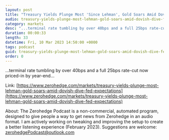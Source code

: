 ```yaml
---
layout: post
title: "Treasury Yields Plunge Most 'Since Lehman', Gold Soars Amid Dovish-Dive In Fed Expectations"
audio: treasury-yields-plunge-most-lehman-gold-soars-amid-dovish-dive-fed-expectations-0
category: markets
desc: "...terminal rate tumbling by over 40bps and a full 25bps rate-cut now priced-in by year-end..."
duration: 00:00:33
length: 33
datetime: Fri, 10 Mar 2023 14:50:00 +0000
tags: podcast
guid: treasury-yields-plunge-most-lehman-gold-soars-amid-dovish-dive-fed-expectations-0
order: 0
---
```

...terminal rate tumbling by over 40bps and a full 25bps rate-cut now priced-in by year-end...

Link: [https://www.zerohedge.com/markets/treasury-yields-plunge-most-lehman-gold-soars-amid-dovish-dive-fed-expectations](https://www.zerohedge.com/markets/treasury-yields-plunge-most-lehman-gold-soars-amid-dovish-dive-fed-expectations)

About: The Zerohedge Podcast is a non-commercial, automated program, designed to give people a way to get news from Zerohedge in an audio format.  I am actively working on tweaking and improving the setup to create a better listening experience (February 2023).  Suggestions are welcome: [zerohedgePodcast@outlook.com](mailto:zerohedgePodcast@outlook.com)